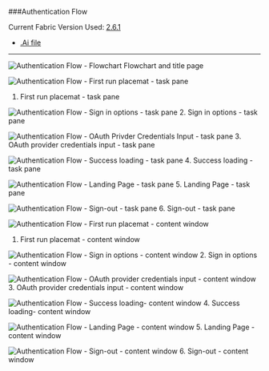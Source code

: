 ###Authentication Flow

Current Fabric Version Used: [2.6.1](https://github.com/OfficeDev/office-ui-fabric-core/releases/tag/2.6.1)

* [.Ai file](https://github.com/OfficeDev/Office-Add-in-UX-Design-Patterns/blob/master/Patterns/Source%20Files/Authentication_Flow.ai?raw=true)

***
![Authentication Flow - Flowchart](https://raw.githubusercontent.com/OfficeDev/Office-Add-in-UX-Design-Patterns/master/Patterns/Assets/Authentication_Flow/Authentication_Flow_Title%20Page.png)
Flowchart and title page

![Authentication Flow - First run placemat - task pane](https://raw.githubusercontent.com/OfficeDev/Office-Add-in-UX-Design-Patterns/master/Patterns/Assets/Authentication_Flow/Authentication_Flow_Desktop%20Task%20Pane%20Callouts.png)
1. First run placemat - task pane


![Authentication Flow - Sign in options - task pane](https://raw.githubusercontent.com/OfficeDev/Office-Add-in-UX-Design-Patterns/master/Patterns/Assets/Authentication_Flow/Authentication_Flow_Desktop%20Task%20Pane.png)
2. Sign in options - task pane


![Authentication Flow - OAuth Privder Credentials Input - task pane](https://raw.githubusercontent.com/OfficeDev/Office-Add-in-UX-Design-Patterns/master/Patterns/Assets/Authentication_Flow/Authentication_Flow_Desktop%20Task%20Pane%20copy.png)
3. OAuth provider credentials input - task pane 


![Authentication Flow - Success loading - task pane](https://raw.githubusercontent.com/OfficeDev/Office-Add-in-UX-Design-Patterns/master/Patterns/Assets/Authentication_Flow/Authentication_Flow_Desktop%20Task%20Pane%20copy%202.png)
4. Success loading - task pane

![Authentication Flow - Landing Page - task pane](https://raw.githubusercontent.com/OfficeDev/Office-Add-in-UX-Design-Patterns/master/Patterns/Assets/Authentication_Flow/Authentication_Flow-10.png)
5. Landing Page - task pane

![Authentication Flow - Sign-out - task pane](https://raw.githubusercontent.com/OfficeDev/Office-Add-in-UX-Design-Patterns/master/Patterns/Assets/Authentication_Flow/Authentication_Flow-11.png)
6. Sign-out - task pane



![Authentication Flow - First run placemat - content window](https://raw.githubusercontent.com/OfficeDev/Office-Add-in-UX-Design-Patterns/master/Patterns/Assets/Authentication_Flow/Authentication_Flow_Desktop%20Content%20Window%20Callouts.png)
1. First run placemat - content window


![Authentication Flow - Sign in options - content window](https://raw.githubusercontent.com/OfficeDev/Office-Add-in-UX-Design-Patterns/master/Patterns/Assets/Authentication_Flow/Authentication_Flow_Desktop%20Content%20Window.png)
2. Sign in options - content window


![Authentication Flow - OAuth provider credentials input - content window](https://raw.githubusercontent.com/OfficeDev/Office-Add-in-UX-Design-Patterns/master/Patterns/Assets/Authentication_Flow/Authentication_Flow_Desktop%20Content%20Window%20copy.png)
3. OAuth provider credentials input - content window

![Authentication Flow - Success loading- content window](https://raw.githubusercontent.com/OfficeDev/Office-Add-in-UX-Design-Patterns/master/Patterns/Assets/Authentication_Flow/Authentication_Flow_Desktop%20Content%20Window%20copy%202.png)
4. Success loading- content window

![Authentication Flow - Landing Page - content window](https://raw.githubusercontent.com/OfficeDev/Office-Add-in-UX-Design-Patterns/master/Patterns/Assets/Authentication_Flow/Authentication_Flow-12.png)
5. Landing Page - content window

![Authentication Flow - Sign-out - content window](https://raw.githubusercontent.com/OfficeDev/Office-Add-in-UX-Design-Patterns/master/Patterns/Assets/Authentication_Flow/Authentication_Flow-13.png)
6. Sign-out - content window
